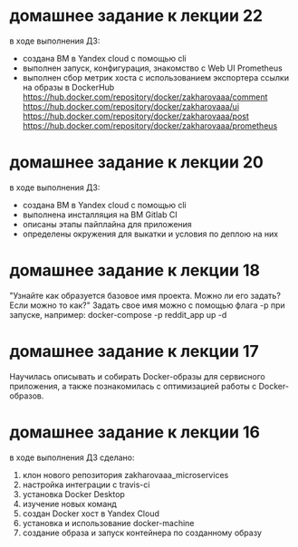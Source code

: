 # домашнее задание к лекции 22
в ходе выполнения ДЗ:
- создана ВМ в Yandex cloud c помощью cli
- выполнен запуск, конфигурация, знакомство с Web UI Prometheus
- выполнен сбор метрик хоста с использованием экспортера
ссылки на образы в DockerHub
https://hub.docker.com/repository/docker/zakharovaaa/comment
https://hub.docker.com/repository/docker/zakharovaaa/ui
https://hub.docker.com/repository/docker/zakharovaaa/post
https://hub.docker.com/repository/docker/zakharovaaa/prometheus
# домашнее задание к лекции 20
в ходе выполнения ДЗ:
- создана ВМ в Yandex cloud c помощью cli
- выполнена инсталляция на ВМ Gitlab CI
- описаны этапы пайплайна для приложения
- определены окружения для выкатки и условия по деплою на них
# домашнее задание к лекции 18
"Узнайте как образуется базовое имя проекта. Можно ли его задать? Если можно то как?"
Задать свое имя можно с помощью флага -p при запуске, например:
docker-compose -p reddit_app up -d
# домашнее задание к лекции 17
Научилась описывать и собирать Docker-образы для сервисного приложения, а также познакомилась с оптимизацией работы с Docker-образов.
# домашнее задание к лекции 16
в ходе выполнения ДЗ сделано:
1. клон нового репозитория zakharovaaa_microservices
2. настройка интеграции с travis-ci
3. установка Docker Desktop
4. изучение новых команд
5. создан Docker хост в Yandex Cloud
6. установка и использование docker-machine
7. создание образа и запуск контейнера по созданному образу
